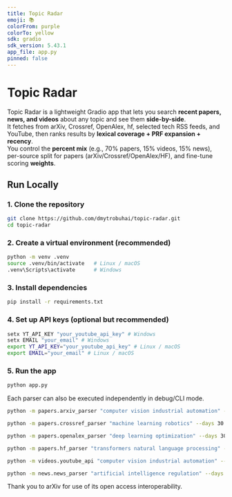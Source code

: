 ```yaml
---
title: Topic Radar
emoji: 📚
colorFrom: purple
colorTo: yellow
sdk: gradio
sdk_version: 5.43.1
app_file: app.py
pinned: false
---
```


# Topic Radar

Topic Radar is a lightweight Gradio app that lets you search **recent papers, news, and videos** about any topic and see them **side-by-side**.  
It fetches from arXiv, Crossref, OpenAlex, hf, selected tech RSS feeds, and YouTube, then ranks results by **lexical coverage + PRF expansion + recency**.  
You control the **percent mix** (e.g., 70% papers, 15% videos, 15% news), per-source split for papers (arXiv/Crossref/OpenAlex/HF), and fine-tune scoring **weights**.

## Run Locally

### 1. Clone the repository
```bash
git clone https://github.com/dmytrobuhai/topic-radar.git
cd topic-radar
```
### 2. Create a virtual environment (recommended)
```bash
python -m venv .venv
source .venv/bin/activate   # Linux / macOS
.venv\Scripts\activate      # Windows
```
### 3. Install dependencies
```bash
pip install -r requirements.txt
```

### 4. Set up API keys (optional but recommended)
```bash
setx YT_API_KEY "your_youtube_api_key" # Windows
setx EMAIL "your_email" # Windows
export YT_API_KEY="your_youtube_api_key" # Linux / macOS
export EMAIL="your_email" # Linux / macOS
```

### 5. Run the app
```bash
python app.py
```
Each parser can also be executed independently in debug/CLI mode.
```bash
python -m papers.arxiv_parser "computer vision industrial automation" --days 30 --max 10 --debug

python -m papers.crossref_parser "machine learning robotics" --days 30 --max 5 --debug

python -m papers.openalex_parser "deep learning optimization" --days 30 --max 5 --debug

python -m papers.hf_parser "transformers natural language processing" --days 30 --max 5 --debug

python -m videos.youtube_api "computer vision industrial automation" --days 10 --max 10 --debug

python -m news.news_parser "artificial intelligence regulation" --days 7 --max 5 --debug

```
Thank you to arXiv for use of its open access interoperability.
